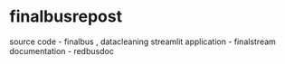 # finalbusrepost
source code - finalbus , datacleaning
streamlit application - finalstream
documentation - redbusdoc
